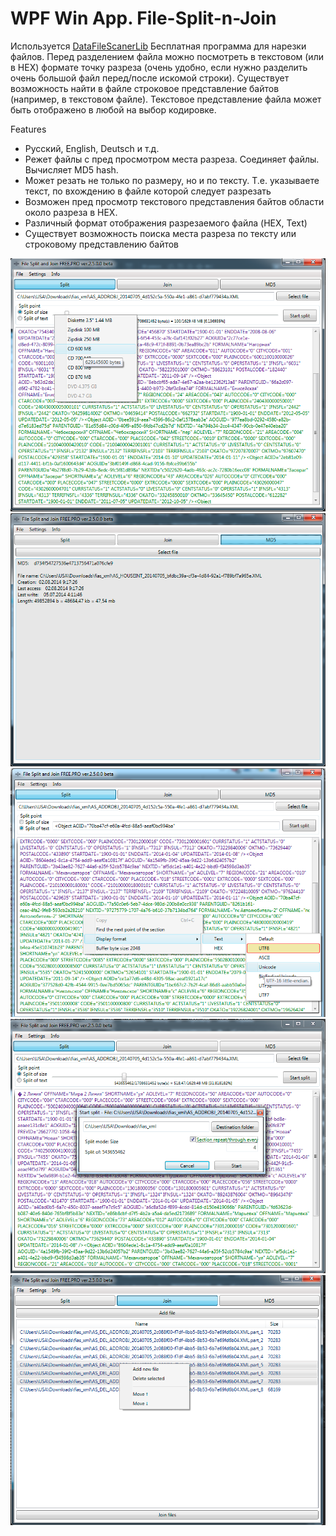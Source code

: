 # WPF Win App. File-Split-n-Join

Используется [DataFileScanerLib](https://github.com/badhitman/DataFileScanerLib)
Бесплатная программа для нарезки файлов. Перед разделением файла можно посмотреть в текстовом (или в HEX) формате точку разреза (очень удобно, если нужно разделить очень большой файл перед/после искомой строки). Существует возможность найти в файле строковое представление байтов (например, в текстовом файле). Текстовое представление файла может быть отображено в любой на выбор кодировке.

Features
- Русский, English, Deutsch и т.д.
- Режет файлы с пред просмотром места разреза. Соединяет файлы. Вычисляет MD5 hash.
- Может резать не только по размеру, но и по тексту. Т.е. указываете текст, по вхождению в файле которой следует разрезать
- Возможен пред просмотр текстового представления байтов области около разреза в HEX.
- Различный формат отображения разрезаемого файла (HEX, Text)
- Существует возможность поиска места разреза по тексту или строковому представлению байтов

![select mode](img/sc0.webp)
![meta data](img/sc1.webp)
![display format](img/sc2.webp)
![save as](img/sc3.webp)
![parts manage](img/sc4.webp)